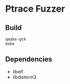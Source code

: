 Ptrace Fuzzer
=============

Build
-----

```
qmake-qt4
make
```


Dependencies
------------

* libelf
* libdistorm3
